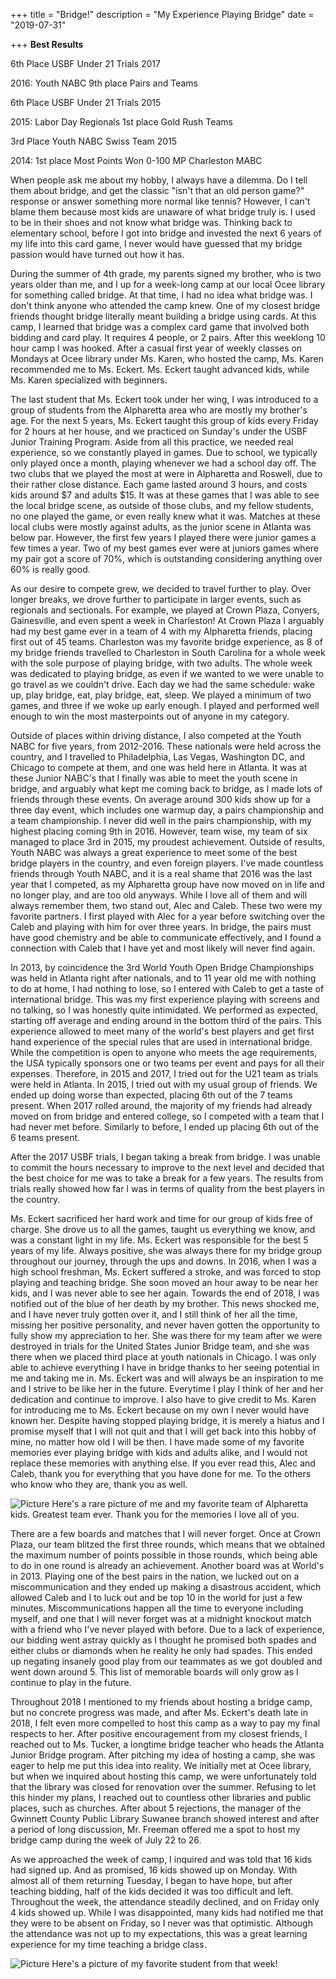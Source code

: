 +++
title = "Bridge!"
description = "My Experience Playing Bridge"
date = "2019-07-31"

+++
**Best Results**

6th Place USBF Under 21 Trials 2017

2016: Youth NABC 9th place Pairs and Teams 

6th Place USBF Under 21 Trials 2015

2015: Labor Day Regionals 1st place Gold Rush Teams 

3rd Place Youth NABC Swiss Team 2015

2014: 1st place Most Points Won 0-100 MP Charleston MABC

When people ask me about my hobby, I always have a dilemma. Do I tell them about bridge, and get the classic "isn't that an old person game?" response or answer something more normal like tennis? However, I can't blame them because most kids are unaware of what bridge truly is. I used to be in their shoes and not know what bridge was. Thinking back to elementary school, before I got into bridge and invested the next 6 years of my life into this card game, I never would have guessed that my bridge passion would have turned out how it has. 

During the summer of 4th grade, my parents signed my brother, who is two years older than me, and I up for a week-long camp at our local Ocee library for something called bridge. At that time, I had no idea what bridge was. I don't think anyone who attended the camp knew. One of my closest bridge friends thought bridge literally meant building a bridge using cards. At this camp, I learned that bridge was a complex card game that involved both bidding and card play. It requires 4 people, or 2 pairs. After this weeklong 10 hour camp I was hooked. After a casual first year of weekly classes on Mondays at Ocee library under Ms. Karen, who hosted the camp, Ms. Karen recommended me to Ms. Eckert. Ms. Eckert taught advanced kids, while Ms. Karen specialized with beginners. 

The last student that Ms. Eckert took under her wing, I was introduced to a group of students from the Alpharetta area who are mostly my brother's age. For the next 5 years, Ms. Eckert taught this group of kids every Friday for 2 hours at her house, and we practiced on Sunday's under the USBF Junior Training Program. Aside from all this practice, we needed real experience, so we constantly played in games. Due to school, we typically only played once a month, playing whenever we had a school day off. The two clubs that we played the most at were in Alpharetta and Roswell, due to their rather close distance. Each game lasted around 3 hours, and costs kids around $7 and adults $15. It was at these games that I was able to see the local bridge scene, as outside of those clubs, and my fellow students, no one played the game, or even really knew what it was. Matches at these local clubs were mostly against adults, as the junior scene in Atlanta was below par. However, the first few years I played there were junior games a few times a year. Two of my best games ever were at juniors games where my pair got a score of 70%, which is outstanding considering anything over 60% is really good. 

As our desire to compete grew, we decided to travel further to play. Over longer breaks, we drove further to participate in larger events, such as regionals and sectionals. For example, we played at Crown Plaza, Conyers, Gainesville, and even spent a week in Charleston!  At Crown Plaza I arguably had my best game ever in a team of 4 with my Alpharetta friends, placing first out of 45 teams. Charleston was my favorite bridge experience, as 8 of my bridge friends travelled to Charleston in South Carolina for a whole week with the sole purpose of playing bridge, with two adults. The whole week was dedicated to playing bridge, as even if we wanted to we were unable to go travel as we couldn't drive. Each day we had the same schedule: wake up, play bridge, eat, play bridge, eat, sleep. We played a minimum of two games, and three if we woke up early enough. I played and performed well enough to win the most masterpoints out of anyone in my category. 

Outside of places within driving distance, I also competed at the Youth NABC for five years, from 2012-2016. These nationals were held across the country, and I travelled to Philadelphia, Las Vegas, Washington DC, and Chicago to compete at them, and one was held here in Atlanta. It was at these Junior NABC's that I finally was able to meet the youth scene in bridge, and arguably what kept me coming back to bridge, as I made lots of friends through these events. On average around 300 kids show up for a three day event, which includes one warmup day, a pairs championship and a team championship. I never did well in the pairs championship, with my highest placing coming 9th in 2016. However, team wise, my team of six managed to place 3rd in 2015, my proudest achievement. Outside of results, Youth NABC was always a great experience to meet some of the best bridge players in the country, and even foreign players. I've made countless friends through Youth NABC, and it is a real shame that 2016 was the last year that I competed, as my Alpharetta group have now moved on in life and no longer play, and are too old anyways. While I love all of them and will always remember them, two stand out, Alec and Caleb. These two were my favorite partners. I first played with Alec for a year before switching over the Caleb and playing with him for over three years. In bridge, the pairs must have good chemistry and be able to communicate effectively, and I found a connection with Caleb that I have yet and most likely will never find again. 

In 2013, by coincidence the 3rd World Youth Open Bridge Championships was held in Atlanta right after nationals, and to 11 year old me with nothing to do at home, I had nothing to lose, so I entered with Caleb to get a taste of international bridge. This was my first experience playing with screens and no talking, so I was honestly quite intimidated. We performed as expected, starting off average and ending around in the bottom third of the pairs. This experience allowed to meet many of the world's best players and get first hand experience of the special rules that are used in international bridge. While the competition is open to anyone who meets the age requirements, the USA typically sponsors one or two teams per event and pays for all their expenses. Therefore, in 2015 and 2017, I tried out for the U21 team as trials were held in Atlanta. In 2015, I tried out with my usual group of friends. We ended up doing worse than expected, placing 6th out of the 7 teams present. When 2017 rolled around, the majority of my friends had already moved on from bridge and entered college, so I competed with a team that I had never met before. Similarly to before, I ended up placing 6th out of the 6 teams present. 

After the 2017 USBF trials, I began taking a break from bridge. I was unable to commit the hours necessary to improve to the next level and decided that the best choice for me was to take a break for a few years. The results from trials really showed how far I was in terms of quality from the best players in the country. 

Ms. Eckert sacrificed her hard work and time for our group of kids free of charge. She drove us to all the games, taught us everything we know, and was a constant light in my life. Ms. Eckert was responsible for the best 5 years of my life. Always positive, she was always there for my bridge group throughout our journey, through the ups and downs. In 2016, when I was a high school freshman, Ms. Eckert suffered a stroke, and was forced to stop playing and teaching bridge. She soon moved an hour away to be near her kids, and I was never able to see her again. Towards the end of 2018, I was notified out of the blue of her death by my brother. This news shocked me, and I have never truly gotten over it, and I still think of her all the time, missing her positive personality, and never haven gotten the opportunity to fully show my appreciation to her. She was there for my team after we were destroyed in trials for the United States Junior Bridge team, and she was there when we placed third place at youth nationals in Chicago. I was only able to achieve everything I have in bridge thanks to her seeing potential in me and taking me in. Ms. Eckert was and will always be an inspiration to me and I strive to be like her in the future. Everytime I play I think of her and her dedication and continue to improve. I also have to give credit to Ms. Karen for introducing me to Ms. Eckert because on my own I never would have known her. Despite having stopped playing bridge, it is merely a hiatus and I promise myself that I will not quit and that I will get back into this hobby of mine, no matter how old I will be then. I have made some of my favorite memories ever playing bridge with kids and adults alike, and I would not replace these memories with anything else. If you ever read this, Alec and Caleb, thank you for everything that you have done for me. To the others who know who they are, thank you as well. 


![Picture](/bridge1.jpg)
Here's a rare picture of me and my favorite team of Alpharetta kids. Greatest team ever. Thank you for the memories I love all of you.

There are a few boards and matches that I will never forget. Once at Crown Plaza, our team blitzed the first three rounds, which means that we obtained the maximum number of points possible in those rounds, which being able to do in one round is already an achievement. Another board was at World's in 2013. Playing one of the best pairs in the nation, we lucked out on a miscommunication and they ended up making a disastrous accident, which allowed Caleb and I to luck out and be top 10 in the world for just a few minutes. Miscommunications happen all the time to everyone including myself, and one that I will never forget was at a midnight knockout match with a friend who I've never played with before. Due to a lack of experience, our bidding went astray quickly as I thought he promised both spades and either clubs or diamonds when he reality he only had spades. This ended up negating insanely good play from our teammates as we got doubled and went down around 5.  This list of memorable boards will only grow as I continue to play in the future. 

Throughout 2018 I mentioned to my friends about hosting a bridge camp, but no concrete progress was made, and after Ms. Eckert's death late in 2018, I felt even more compelled to host this camp as a way to pay my final respects to her. After positive encouragement from my closest friends, I reached out to Ms. Tucker, a longtime bridge teacher who heads the Atlanta Junior Bridge program. After pitching my idea of hosting a camp, she was eager to help me put this idea into reality. We initially met at Ocee library, but when we inquired about hosting this camp, we were unfortunately told that the library was closed for renovation over the summer. Refusing to let this hinder my plans, I reached out to countless other libraries and public places, such as churches. After about 5 rejections, the manager of the Gwinnett County Public Library Suwanee branch showed interest and after a period of long discussion, Mr. Freeman offered me a spot to host my bridge camp during the week of July 22 to 26. 

As we approached the week of camp, I inquired and was told that 16 kids had signed up. And as promised, 16 kids showed up on Monday. With almost all of them returning Tuesday, I began to have hope, but after teaching bidding, half of the kids decided it was too difficult and left. Throughout the week, the attendance steadily declined, and on Friday only 4 kids showed up. While I was disappointed, many kids had notified me that they were to be absent on Friday, so I never was that optimistic. Although the attendance was not up to my expectations, this was a great learning experience for my time teaching a bridge class.

![Picture](/bridgecamp.jpg)
Here's a picture of my favorite student from that week!